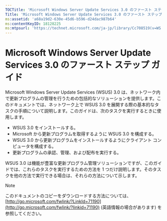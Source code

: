 ```yaml
---
TOCTitle: 'Microsoft Windows Server Update Services 3.0 のファースト ステップ ガイド'
Title: 'Microsoft Windows Server Update Services 3.0 のファースト ステップ ガイド'
ms:assetid: 'a68a19d2-630e-45d6-b596-d24dac987b64'
ms:contentKeyID: 18128225
ms:mtpsurl: 'https://technet.microsoft.com/ja-jp/library/Cc708519(v=WS.10)'
---
```


Microsoft Windows Server Update Services 3.0 のファースト ステップ ガイド
=========================================================================

Microsoft Windows Server Update Services (WSUS) 3.0 は、ネットワーク内で更新プログラムの管理を行うための包括的なソリューションを提供します。このドキュメントでは、ネットワーク上で WSUS 3.0 を展開する際の基本的なタスクの手順について説明します。このガイドは、次のタスクを実行するときに使用します。

-   WSUS 3.0 をインストールする。
-   Microsoft から更新プログラムを取得するように WSUS 3.0 を構成する。
-   WSUS 3.0 から更新プログラムをインストールするようにクライアント コンピュータを構成する。
-   更新プログラムの承認、管理、および配布を実行する。

WSUS 3.0 は機能が豊富な更新プログラム管理ソリューションですが、このガイドでは、これらのタスクを実行するための方法を 1 つだけ説明します。そのタスクを他の方法で実行できる場合は、それらの方法について示します。

> [!NOTE]
> このドキュメントのコピーをダウンロードする方法については、[http://go.microsoft.com/fwlink/?LinkId=71190](http://go.microsoft.com/fwlink/?linkid=71190) (英語情報の場合があります) を参照してください。 
